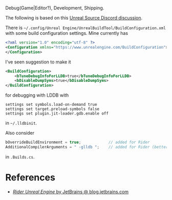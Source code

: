 Debug(Game|Editor?), Development, Shipping.

The following is based on this [Unreal Source Discord discussion](https://discord.com/channels/187217643009212416/375022233875382274/1274458435634729111).

There is `~/.config/Unreal Engine/UnrealBuildTool/BuildConfiguration.xml` with some build configuration settings.
Mine currently has
```xml
<?xml version="1.0" encoding="utf-8" ?>
<Configuration xmlns="https://www.unrealengine.com/BuildConfiguration">
</Configuration>
```

I've seen suggestion to make it
```xml
<BuildConfiguration>
	<bTuneDebugInfoForLLDB>true</bTuneDebugInfoForLLDB>
	<bDisableDumpSyms>true</bDisableDumpSyms>
</BuildConfiguration>
```

for debugging with LDDB with
```
settings set symbols.load-on-demand true
settings set target.preload-symbols false
settings set plugin.jit-loader.gdb.enable off
```
in `~/.lldbinit`.

Also consider
```cs
bOverrideBuildEnvironment = true;            // added for Rider
AdditionalCompilerArguments = " -glldb ";    // added for Rider (better formated compile errors)
```

in `.Builds.cs`.


# References

- [_Rider Unreal Engine_ by JetBrains @ blog.jetbrains.com](https://blog.jetbrains.com/dotnet/2021/12/16/rider-unreal-engine-linux/)
